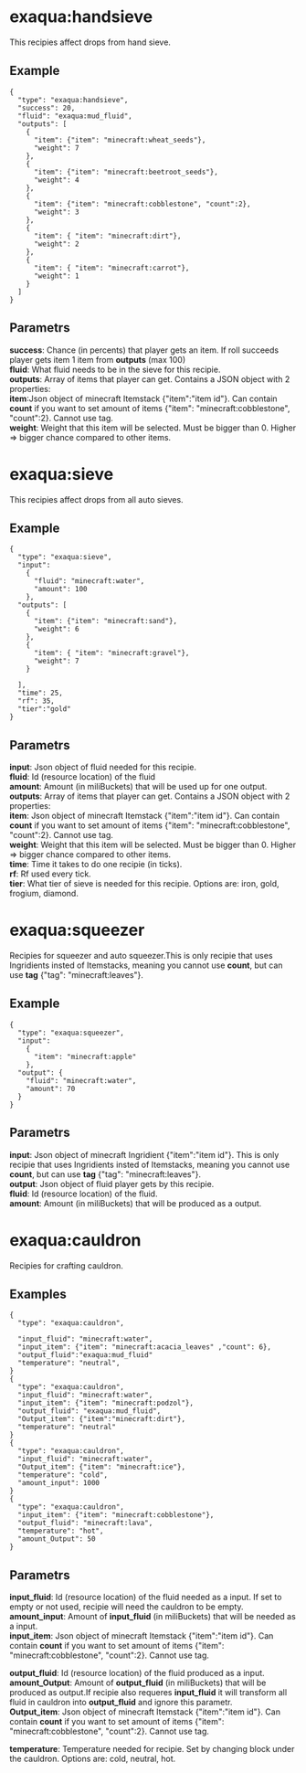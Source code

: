 # exaqua:handsieve
This recipies affect drops from hand sieve.
## Example
```
{
  "type": "exaqua:handsieve",
  "success": 20,
  "fluid": "exaqua:mud_fluid",
  "outputs": [
    {
      "item": {"item": "minecraft:wheat_seeds"},
      "weight": 7
    },
    {
      "item": {"item": "minecraft:beetroot_seeds"},
      "weight": 4
    },
    {
      "item": {"item": "minecraft:cobblestone", "count":2},
      "weight": 3
    },
    {
      "item": { "item": "minecraft:dirt"},
      "weight": 2
    },
    {
      "item": { "item": "minecraft:carrot"},
      "weight": 1
    }
  ]
}
```
## Parametrs 
**success**: Chance (in percents) that player gets an item. If roll succeeds player gets item 1 item from **outputs**  (max 100)<br>
**fluid**: What fluid needs to be in the sieve for this recipie.<br>
**outputs**: Array of items that player can get. Contains a JSON object with 2 properties:<br>
    **item**:Json object of minecraft Itemstack {"item":"item id"}. Can contain **count** if you want to set amount of items {"item": "minecraft:cobblestone", "count":2}. Cannot use tag.<br>
    **weight**: Weight that this item will be selected. Must be bigger than 0. Higher => bigger chance compared to other items.<br>

# exaqua:sieve
This recipies affect drops from all auto sieves.
## Example
```
{
  "type": "exaqua:sieve",
  "input":
    {
      "fluid": "minecraft:water",
      "amount": 100
    },
  "outputs": [
    {
      "item": {"item": "minecraft:sand"},
      "weight": 6
    },
    {
      "item": { "item": "minecraft:gravel"},
      "weight": 7
    }

  ],
  "time": 25,
  "rf": 35,
  "tier":"gold"
}
```
## Parametrs
**input**: Json object of fluid needed for this recipie.<br>
  **fluid**: Id (resource location) of the fluid<br>
  **amount**: Amount (in miliBuckets) that will be used up for one output.<br>
**outputs**: Array of items that player can get. Contains a JSON object with 2 properties:<br>
    **item**: Json object of minecraft Itemstack {"item":"item id"}. Can contain **count** if you want to set amount of items {"item": "minecraft:cobblestone", "count":2}. Cannot use tag.<br>
    **weight**: Weight that this item will be selected. Must be bigger than 0. Higher => bigger chance compared to other items.<br>
**time**: Time it takes to do one recipie (in ticks).<br>
**rf**: Rf used every tick.<br>
**tier**: What tier of sieve is needed for this recipie. Options are: iron, gold, frogium, diamond.<br>

# exaqua:squeezer
Recipies for squeezer and auto squeezer.This is only recipie that uses Ingridients insted of Itemstacks, meaning you cannot use **count**, but can use **tag** {"tag": "minecraft:leaves"}.
## Example
```
{
  "type": "exaqua:squeezer",
  "input":
    {
      "item": "minecraft:apple"
    },
  "output": {
    "fluid": "minecraft:water",
    "amount": 70
  }
}
```
## Parametrs
**input**: Json object of minecraft Ingridient {"item":"item id"}. This is only recipie that uses Ingridients insted of Itemstacks, meaning you cannot use **count**, but can use **tag**  {"tag": "minecraft:leaves"}.<br>
**output**: Json object of fluid player gets by this recipie.<br>
    **fluid**: Id (resource location) of the fluid.<br>
    **amount**: Amount (in miliBuckets) that will be produced as a output.<br>

# exaqua:cauldron
Recipies for crafting cauldron.
## Examples
```
{
  "type": "exaqua:cauldron",
  
  "input_fluid": "minecraft:water",
  "input_item": {"item": "minecraft:acacia_leaves" ,"count": 6},
  "output_fluid":"exaqua:mud_fluid"
  "temperature": "neutral",
}
{
  "type": "exaqua:cauldron",
  "input_fluid": "minecraft:water",
  "input_item": {"item": "minecraft:podzol"},
  "output_fluid": "exaqua:mud_fluid",
  "Output_item": {"item":"minecraft:dirt"},
  "temperature": "neutral"
}
{
  "type": "exaqua:cauldron",
  "input_fluid": "minecraft:water",
  "Output_item": {"item": "minecraft:ice"},
  "temperature": "cold",
  "amount_input": 1000
}
{
  "type": "exaqua:cauldron",
  "input_item": {"item": "minecraft:cobblestone"},
  "output_fluid": "minecraft:lava",
  "temperature": "hot",
  "amount_Output": 50
}
```
## Parametrs
**input_fluid**: Id (resource location) of the fluid needed as a input. If set to empty or not used, recipie will need the cauldron to be empty.<br>
**amount_input**: Amount of **input_fluid**  (in miliBuckets) that will be needed as a input.<br>
**input_item**: Json object of minecraft Itemstack {"item":"item id"}. Can contain **count** if you want to set amount of items {"item": "minecraft:cobblestone", "count":2}. Cannot use tag.<br>


**output_fluid**: Id (resource location) of the fluid produced as a input.<br>
**amount_Output**: Amount of **output_fluid**  (in miliBuckets) that will be produced as output.If recipie also requeres **input_fluid** it will transform all fluid in cauldron into **output_fluid** and ignore this parametr.<br>
**Output_item**: Json object of minecraft Itemstack {"item":"item id"}. Can contain **count** if you want to set amount of items {"item": "minecraft:cobblestone", "count":2}. Cannot use tag.<br>

**temperature**: Temperature needed for recipie. Set by changing block under the cauldron. Options are: cold, neutral, hot.<br>

